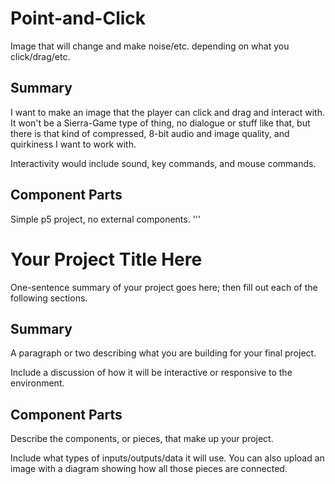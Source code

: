 # Point-and-Click

Image that will change and make noise/etc. depending on what you click/drag/etc.

## Summary

I want to make an image that the player can click and drag and interact with. It won't be a Sierra-Game type of thing, no dialogue or stuff like that, but there is that kind of compressed, 8-bit audio and image quality, and quirkiness I want to work with.

Interactivity would include sound, key commands, and mouse commands. 

## Component Parts

Simple p5 project, no external components. 
'''

# Your Project Title Here

One-sentence summary of your project goes here; then fill out each of the following sections.

## Summary

A paragraph or two describing what you are building for your final project.

Include a discussion of how it will be interactive or responsive to the environment.

## Component Parts

Describe the components, or pieces, that make up your project.

Include what types of inputs/outputs/data it will use. You can also upload an image with a diagram showing how all those pieces are connected.
